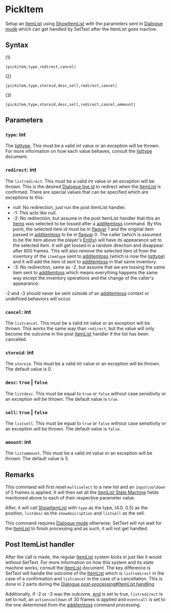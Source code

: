 # PickItem

Setup an [ItemList](../../ItemList/ItemList.md) using [ShowItemList](../../ItemList/ShowItemList.md) with the parameters sent in [Dialogue mode](../Dialogue%20mode.md) which can get handled by SetText after the ItemList goes inactive.

## Syntax

(1)

````
|pickitem,type,redirect,cancel|
````

(2)

````
|pickitem,type,storeid,desc,sell,redirect,cancel|
````

(3)

````
|pickitem,type,storeid,desc,sell,redirect,cancel,ammount|
````

## Parameters

### `type`: int

The [listtype](../../ItemList/listtype.md). This must be a valid int value or an exception will be thrown. For more information on how each value behaves, consult the [listtype](../../ItemList/listtype.md) document.

### `redirect`: int

The `listredirect`. This must be a valid int value or an exception will be thrown. This is the desired [Dialogue line id](../Common%20commands%20id%20schemes/Dialogue%20line%20id.md) to redirect when the [ItemList](../../ItemList/ItemList.md) is confirmed. There are special values that can be specified which are exceptions to this:

* null: No redirection, just run the post ItemList handler.
* -1: This acts like null.
* -2: No redirection, but assume in the post ItemList handler that this an [items](../../Enums%20and%20IDs/Items.md) was selected to be tossed after a [additemtoss](Additemtoss.md) command. By this point, the selected item id must be in [flagvar](../../Flags%20arrays/flagvar.md) 1 and the original item passed in [additemtoss](Additemtoss.md) to be in [flagvar](../../Flags%20arrays/flagvar.md) 0. The caller (which is assumed to be the item above the player's [Entity](../../Entities/Entity.md)) will have its appearance set to the selected item. It will get tossed in a random direction and disappear after 600 frames. This will also remove the selected item id from the inventory of the `itemtype` sent to [additemtoss](Additemtoss.md) (which is now the [listtype](../../ItemList/listtype.md)) and it will add the item id sent to [additemtoss](Additemtoss.md) in that same inventory.
* -3: No redirection, same as -2, but assume that we are tossing the same item sent to [additemtoss](Additemtoss.md) which means everything happens the same way except the inventory operations and the change of the caller's appearance.

-2 and -3 should never be sent outside of an [additemtoss](Additemtoss.md) context or undefined behaviors will occur.

### `cancel`: int

The `listcancel`. This must be a valid int value or an exception will be thrown. This works the same way than `redirect`, but the value will only become the outcome in the post [ItemList](../../ItemList/ItemList.md) handler if the list has been cancelled.

### `storeid`: int

The `storeid`. This must be a valid int value or an exception will be thrown. The default value is 0.

### `desc`: `true` | `false`

The `listdesc`. This must be equal to `true` or `false` without case sensitivity or an exception will be thrown. The default value is `true`.

### `sell`: `true` | `false`

The `listsell`. This must be equal to `true` or `false` without case sensitivity or an exception will be thrown. The default value is `false`.

### `amount`: int

The `listammount`. This must be a valid int value or an exception will be thrown. The default value is 5.

## Remarks

This command will first reset `multiselect` to a new list and an `inputcooldown` of 5 frames is applied. It will then set all the [ItemList State Machine](../../ItemList/ItemList%20State%20Machine.md) fields mentioned above to each of their respective parameter value.

After, it will call [ShowItemList](../../ItemList/ShowItemList.md) with `type` as the type, (4.0, 0.5) as the position, `listdesc` as the `showdescription` and `listsell` as the sell.

This command requires [Dialogue mode](../Dialogue%20mode.md) otherwise, SetText will not wait for the [ItemList](../../ItemList/ItemList.md) to finish processing and as such, it will not get handled.

## Post ItemList handler

After the call is made, the regular [ItemList](../../ItemList/ItemList.md) system kicks in just like it would without SetText. For more information on how this system and its state machine works, consult the [ItemList](../../ItemList/ItemList.md) document. The key difference is SetText will handle the outcome of the [ItemList](../../ItemList/ItemList.md) which is `listredirect` in the case of a confirmation and `listcancel` in the case of a cancellation. This is done in 2 parts during the [Dialogue post-processing#ItemList handling](../Life%20Cycle.md#dialogue-post-processing-itemlist-handling)

Additionally, if -2 or -3 was the outcome, [end](End.md) is set to true, `listredirect` is set to null, an `actioncooldown` of 30 frames is applied and `eventcall` is set to the one determined from the [additemtoss](Additemtoss.md) command processing.

